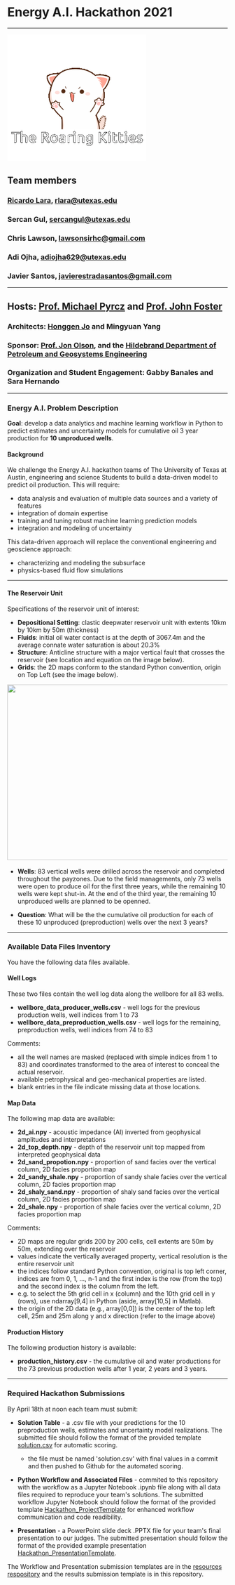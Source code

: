 # Energy A.I. Hackathon 2021
___

![til](https://github.com/rlarao/Energy-AI-Hackathon-2021/blob/c77d18eb74545c4ca3774421e87e79ae0e039f03/images/roaring_kitty_white.gif)

## Team members
### [Ricardo Lara](https://www.linkedin.com/in/ricardolarao/), rlara@utexas.edu
### Sercan Gul, sercangul@utexas.edu
### Chris Lawson, lawsonsirhc@gmail.com
### Adi Ojha, adiojha629@utexas.edu
### Javier Santos, javierestradasantos@gmail.com
___
## Hosts: [Prof. Michael Pyrcz](https://twitter.com/GeostatsGuy) and [Prof. John Foster](https://twitter.com/johntfoster)

### Architects: [Honggen Jo](https://twitter.com/HonggeunJ) and Mingyuan Yang

### Sponsor: [Prof. Jon Olson](https://twitter.com/ProfJEOlson), and the [Hildebrand Department of Petroleum and Geosystems Engineering](https://twitter.com/UT_PGE)

### Organization and Student Engagement: Gabby Banales and Sara Hernando

___

### Energy A.I. Problem Description 

**Goal**: develop a data analytics and machine learning workflow in Python to predict estimates and uncertainty models for cumulative oil 3 year production for **10 unproduced wells**. 

#### Background

We challenge the Energy A.I. hackathon teams of The University of Texas at Austin, engineering and science Students to build a data-driven model to predict oil production. This will require:

* data analysis and evaluation of multiple data sources and a variety of features
* integration of domain expertise
* training and tuning robust machine learning prediction models
* integration and modeling of uncertainty  

This data-driven approach will replace the conventional engineering and geoscience approach:

* characterizing and modeling the subsurface
* physics-based fluid flow simulations

___
 
#### The Reservoir Unit

Specifications of the reservoir unit of interest: 

* **Depositional Setting**: clastic deepwater reservoir unit with extents 10km by 10km by 50m (thickness)
* **Fluids**: initial oil water contact is at the depth of 3067.4m and the average connate water saturation is about 20.3%
* **Structure**: Anticline structure with a major vertical fault that crosses the reservoir (see location and equation on the image below). 
* **Grids**: the 2D maps conform to the standard Python convention, origin on Top Left (see the image below).

<img src="https://github.com/PGEHackathon/data/blob/main/image.png" width="600" height="400">

* **Wells**: 83 vertical wells were drilled across the reservoir and completed throughout the payzones. Due to the field managements, only 73 wells were open to produce oil for the first three years, while the remaining 10 wells were kept shut-in. At the end of the third year, the remaining 10 unproduced wells are planned to be openned.

* **Question**: What will be the the cumulative oil production for each of these 10 unproduced (preproduction) wells over the next 3 years?  

___

### Available Data Files Inventory

You have the following data files available.

#### Well Logs

These two files contain the well log data along the wellbore for all 83 wells.

* **wellbore_data_producer_wells.csv** - well logs for the previous production wells, well indices from 1 to 73
* **wellbore_data_preproduction_wells.csv** - well logs for the remaining, preproduction wells, well indices from 74 to 83 

Comments: 

* all the well names are masked (replaced with simple indices from 1 to 83) and coordinates transformed to the area of interest to conceal the actual reservoir. 
* available petrophysical and geo-mechanical properties are listed. 
* blank entries in the file indicate missing data at those locations.

#### Map Data

The following map data are available:

* **2d_ai.npy** - acoustic impedance (AI) inverted from geophysical amplitudes and interpretations
* **2d_top_depth.npy** - depth of the reservoir unit top mapped from interpreted geophysical data
* **2d_sand_propotion.npy** - proportion of sand facies over the vertical column, 2D facies proportion map
* **2d_sandy_shale.npy** - proportion of sandy shale facies over the vertical column, 2D facies proportion map
* **2d_shaly_sand.npy** - proportion of shaly sand facies over the vertical column, 2D facies proportion map
* **2d_shale.npy** - proportion of shale facies over the vertical column, 2D facies proportion map

Comments:

* 2D maps are regular grids 200 by 200 cells, cell extents are 50m by 50m, extending over the reservoir 
* values indicate the vertically averaged property, vertical resolution is the entire reservoir unit
* the indices follow standard Python convention, original is top left corner, indices are from 0, 1, ..., n-1 and the first index is the row (from the top) and the second index is the column from the left.
* e.g. to select the 5th grid cell in x (column) and the 10th grid cell in y (rows), use ndarray[9,4] in Python (aside, array[10,5] in Matlab). 
* the origin of the 2D data (e.g., array[0,0]) is the center of the top left cell, 25m and 25m along y and x direction (refer to the image above)

#### Production History

The following production history is available:

* **production_history.csv** - the cumulative oil and water productions for the 73 previous production wells after 1 year, 2 years and 3 years.
___

### Required Hackathon Submissions

By April 18th at noon each team must submit:

* **Solution Table** - a .csv file with your predictions for the 10 preproduction wells, estimates and uncertainty model realizations. The submitted file should follow the format of the provided template [solution.csv](https://github.com/PGEHackathon/data/blob/main/solution.csv) for automatic scoring.

    * the file must be named 'solution.csv' with final values in a commit and then pushed to Github for the automated scoring.

* **Python Workflow and Associated Files** - commited to this repository with the workflow as a Jupyter Notebook .ipynb file along with all data files required to reproduce your team's solutions. The submitted workflow Jupyter Notebook should follow the format of the provided template [Hackathon_ProjectTemplate](https://github.com/PGEHackathon/resources/blob/main/Hackathon_ProjectTemplate.ipynb) for enhanced workflow communication and code readibility.

* **Presentation** - a PowerPoint slide deck .PPTX file for your team's final presentation to our judges. The submitted presentation should follow the format of the provided example presentation [Hackathon_PresentationTemplate](https://github.com/PGEHackathon/resources/blob/main/Hackathon_PresentationTemplate.pptx).

The Workflow and Presentation submission templates are in the [resources respository](https://github.com/PGEHackathon/resources) and the results submission template is in this repository.

